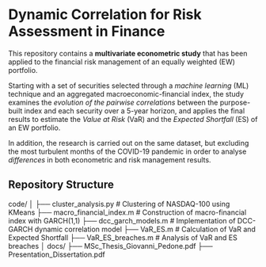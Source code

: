 # Dynamic Correlation for Risk Assessment in Finance
This repository contains a **multivariate econometric study** that has been applied to the financial risk management of an equally weighted (EW) portfolio.

Starting with a set of securities selected through a _machine learning_ (ML) technique and an aggregated macroeconomic-financial index, the study examines the _evolution of the pairwise correlations_ between the purpose-built index and each security over a 5-year horizon, and applies the final results to estimate the _Value at Risk_ (VaR) and the _Expected Shortfall_ (ES) of an EW portfolio.

In addition, the research is carried out on the same dataset, but excluding the most turbulent months of the COVID-19 pandemic in order to analyse _differences_ in both econometric and risk management results.

## Repository Structure
code/
│
├── cluster_analysis.py       # Clustering of NASDAQ-100 using KMeans
├── macro_financial_index.m   # Construction of macro-financial index with GARCH(1,1)
├── dcc_garch_models.m        # Implementation of DCC-GARCH dynamic correlation model
├── VaR_ES.m                  # Calculation of VaR and Expected Shortfall
├── VaR_ES_breaches.m         # Analysis of VaR and ES breaches
│
docs/
├── MSc_Thesis_Giovanni_Pedone.pdf
├── Presentation_Dissertation.pdf
